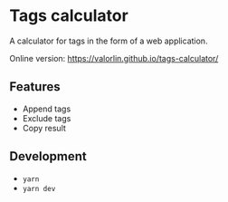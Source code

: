 # Tags calculator
A calculator for tags in the form of a web application.

Online version: https://valorlin.github.io/tags-calculator/

## Features
- Append tags
- Exclude tags
- Copy result

## Development
- `yarn`
- `yarn dev`
